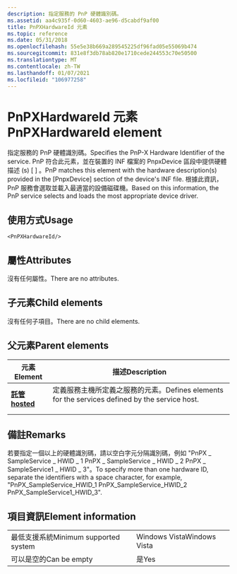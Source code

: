 ```yaml
---
description: 指定服務的 PnP 硬體識別碼。
ms.assetid: aa4c935f-0d60-4603-ae96-d5cabdf9af00
title: PnPXHardwareId 元素
ms.topic: reference
ms.date: 05/31/2018
ms.openlocfilehash: 55e5e38b669a289545225df96fad05e55069b474
ms.sourcegitcommit: 831e8f3db78ab820e1710cede244553c70e50500
ms.translationtype: MT
ms.contentlocale: zh-TW
ms.lasthandoff: 01/07/2021
ms.locfileid: "106977258"
---
```

# <a name="pnpxhardwareid-element"></a><span data-ttu-id="4e0e9-103">PnPXHardwareId 元素</span><span class="sxs-lookup"><span data-stu-id="4e0e9-103">PnPXHardwareId element</span></span>

<span data-ttu-id="4e0e9-104">指定服務的 PnP 硬體識別碼。</span><span class="sxs-lookup"><span data-stu-id="4e0e9-104">Specifies the PnP-X Hardware Identifier of the service.</span></span> <span data-ttu-id="4e0e9-105">PnP 符合此元素，並在裝置的 INF 檔案的 PnpxDevice 區段中提供硬體描述 (s) \[ \] 。</span><span class="sxs-lookup"><span data-stu-id="4e0e9-105">PnP matches this element with the hardware description(s) provided in the \[PnpxDevice\] section of the device's INF file.</span></span> <span data-ttu-id="4e0e9-106">根據此資訊，PnP 服務會選取並載入最適當的設備磁碟機。</span><span class="sxs-lookup"><span data-stu-id="4e0e9-106">Based on this information, the PnP service selects and loads the most appropriate device driver.</span></span>

## <a name="usage"></a><span data-ttu-id="4e0e9-107">使用方式</span><span class="sxs-lookup"><span data-stu-id="4e0e9-107">Usage</span></span>

``` syntax
<PnPXHardwareId/>
```

## <a name="attributes"></a><span data-ttu-id="4e0e9-108">屬性</span><span class="sxs-lookup"><span data-stu-id="4e0e9-108">Attributes</span></span>

<span data-ttu-id="4e0e9-109">沒有任何屬性。</span><span class="sxs-lookup"><span data-stu-id="4e0e9-109">There are no attributes.</span></span>

## <a name="child-elements"></a><span data-ttu-id="4e0e9-110">子元素</span><span class="sxs-lookup"><span data-stu-id="4e0e9-110">Child elements</span></span>

<span data-ttu-id="4e0e9-111">沒有任何子項目。</span><span class="sxs-lookup"><span data-stu-id="4e0e9-111">There are no child elements.</span></span>

## <a name="parent-elements"></a><span data-ttu-id="4e0e9-112">父元素</span><span class="sxs-lookup"><span data-stu-id="4e0e9-112">Parent elements</span></span>



| <span data-ttu-id="4e0e9-113">元素</span><span class="sxs-lookup"><span data-stu-id="4e0e9-113">Element</span></span>                             | <span data-ttu-id="4e0e9-114">描述</span><span class="sxs-lookup"><span data-stu-id="4e0e9-114">Description</span></span>                                                                            |
|-------------------------------------|----------------------------------------------------------------------------------------|
| [<span data-ttu-id="4e0e9-115">**託管**</span><span class="sxs-lookup"><span data-stu-id="4e0e9-115">**hosted**</span></span>](hosted.md)<br/> | <span data-ttu-id="4e0e9-116">定義服務主機所定義之服務的元素。</span><span class="sxs-lookup"><span data-stu-id="4e0e9-116">Defines elements for the services defined by the service host.</span></span> <br/> <br/> |



## <a name="remarks"></a><span data-ttu-id="4e0e9-117">備註</span><span class="sxs-lookup"><span data-stu-id="4e0e9-117">Remarks</span></span>

<span data-ttu-id="4e0e9-118">若要指定一個以上的硬體識別碼，請以空白字元分隔識別碼，例如 "PnPX \_ SampleService \_ HWID \_ 1 PnPX \_ SampleService \_ HWID \_ 2 PnPX \_ SampleService1 \_ HWID \_ 3"。</span><span class="sxs-lookup"><span data-stu-id="4e0e9-118">To specify more than one hardware ID, separate the identifiers with a space character, for example, "PnPX\_SampleService\_HWID\_1 PnPX\_SampleService\_HWID\_2 PnPX\_SampleService1\_HWID\_3".</span></span>

## <a name="element-information"></a><span data-ttu-id="4e0e9-119">項目資訊</span><span class="sxs-lookup"><span data-stu-id="4e0e9-119">Element information</span></span>



|                                     |               |
|-------------------------------------|---------------|
| <span data-ttu-id="4e0e9-120">最低支援系統</span><span class="sxs-lookup"><span data-stu-id="4e0e9-120">Minimum supported system</span></span><br/> | <span data-ttu-id="4e0e9-121">Windows Vista</span><span class="sxs-lookup"><span data-stu-id="4e0e9-121">Windows Vista</span></span> |
| <span data-ttu-id="4e0e9-122">可以是空的</span><span class="sxs-lookup"><span data-stu-id="4e0e9-122">Can be empty</span></span>                        | <span data-ttu-id="4e0e9-123">是</span><span class="sxs-lookup"><span data-stu-id="4e0e9-123">Yes</span></span>           |



 

 




